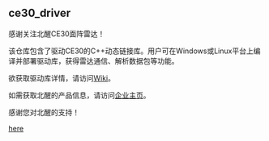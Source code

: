 ## ce30_driver
感谢关注北醒CE30面阵雷达！

该仓库包含了驱动CE30的C++动态链接库。用户可在Windows或Linux平台上编译并部署驱动库，获得雷达通信、解析数据包等功能。

欲获取驱动库详情，请访问[Wiki](https://github.com/codincodee/ce30_driver/wiki)。

如需获取北醒的产品信息，请访问[企业主页](http://www.benewake.com)。

感谢您对北醒的支持！

[here](api_doc/html/index.html)